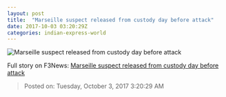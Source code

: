```yaml
---
layout: post
title:  "Marseille suspect released from custody day before attack"
date: 2017-10-03 03:20:29Z
categories: indian-express-world
---
```


![Marseille suspect released from custody day before attack](http://images.indianexpress.com/2017/10/police.jpeg?w=759)




Full story on F3News: [Marseille suspect released from custody day before attack](http://www.f3nws.com/n/3cCRAH)

> Posted on: Tuesday, October 3, 2017 3:20:29 AM
